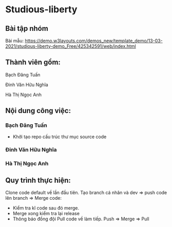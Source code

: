 # Studious-liberty

## Bài tập nhóm 
Bài mẫu: https://demo.w3layouts.com/demos_new/template_demo/13-03-2021/studious-liberty-demo_Free/425342591/web/index.html
## Thành viên gồm: 

Bạch Đăng Tuấn

Đinh Văn Hữu Nghĩa

Hà Thị Ngọc Anh

## Nội dung công việc:

### Bạch Đăng Tuấn
- Khởi tạo repo cấu trúc thư mục source code


### Đinh Văn Hữu Nghĩa


### Hà Thị Ngọc Anh

## Quy trình thực hiện:

Clone code default về lần đầu tiên.
Tạo branch cá nhân và dev => push code lên branch => 
Merge code: 
- Kiểm tra kĩ code sau đó merge.
- Merge xong kiểm tra lại release
- Thông báo đồng đội Pull code về làm tiếp. 
Push => Merge => Pull